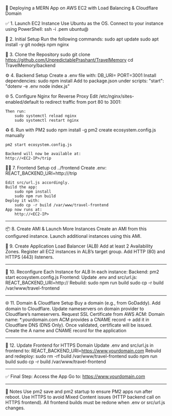 🚀 Deploying a MERN App on AWS EC2 with Load Balancing & Cloudflare Domain

✅ 1. Launch EC2 Instance
    Use Ubuntu as the OS.
    Connect to your instance using PowerShell:
        ssh -i <your-key>.pem ubuntu@<EC2-Public-IP>

🔧 2. Initial Setup
    Run the following commands:
        sudo apt update
        sudo apt install -y git nodejs npm nginx

📁 3. Clone the Repository
    sudo git clone https://github.com/UnpredictablePrashant/TravelMemory
    cd TravelMemory/backend

⚙️ 4. Backend Setup
    Create a .env file with:
        DB_URI=<Your-MongoDB-URI>
        PORT=3001
    Install dependencies:
        sudo npm install
    Add to package.json under scripts:
        "start": "dotenv -e .env node index.js"

🌐 5. Configure Nginx for Reverse Proxy
    Edit /etc/nginx/sites-enabled/default to redirect traffic from port 80 to 3001:
 
    Then run:
        sudo systemctl reload nginx
        sudo systemctl restart nginx
        
♻️ 6. Run with PM2
    sudo npm install -g pm2
    create ecosystem.config.js manually
 
    pm2 start ecosystem.config.js
 
    Backend will now be available at:
    http://<EC2-IP>/trip
 
🧑‍💻 7. Frontend Setup
    cd ../frontend
    Create .env:
        REACT_BACKEND_URI=http://<EC2-IP>/trip
 
    Edit src/url.js accordingly.
    Build the app:
        sudo npm install
        sudo npm run build
    Deploy it with:
        sudo cp -r build /var/www/travel-frontend
    App now runs at:
        http://<EC2-IP>
________________________________________
📦 8. Create AMI & Launch More Instances
    Create an AMI from this configured instance.
    Launch additional instances using this AMI.
 
🧭 9. Create Application Load Balancer (ALB)
    Add at least 2 Availability Zones.
    Register all EC2 instances in ALB’s target group.
    Add HTTP (80) and HTTPS (443) listeners.
 ____________________________________
🔗 10. Reconfigure Each Instance for ALB
    In each instance:
        Backend:
            pm2 start ecosystem.config.js
        Frontend:
            Update .env and src/url.js:
                REACT_BACKEND_URI=http://<ALB-DNS-Name>
        Rebuild:
            sudo npm run build
            sudo cp -r build /var/www/travel-frontend
________________________________________
🌐 11. Domain & Cloudflare Setup
    Buy a domain (e.g., from GoDaddy).
    Add domain to Cloudflare.
    Update nameservers on domain provider to Cloudflare’s nameservers.
    Request SSL Certificate from AWS ACM:
        Domain name: *.yourdomain.com
        ACM provides a CNAME record → add it in Cloudflare DNS (DNS Only).
    Once validated, certificate will be issued.
    Create the A name and CNAME record for the application
________________________________________
🔁 12. Update Frontend for HTTPS Domain
    Update .env and src/url.js in frontend to:
        REACT_BACKEND_URI=https://www.yourdomain.com
    Rebuild and redeploy:
        sudo rm -rf build /var/www/travel-frontend
        sudo npm run build
        sudo cp -r build /var/www/travel-frontend
________________________________________
✅ Final Step: Access the App
    Go to:
        https://www.yourdomain.com
 
________________________________________
📝 Notes
    Use pm2 save and pm2 startup to ensure PM2 apps run after reboot.
    Use HTTPS to avoid Mixed Content issues (HTTP backend call on HTTPS frontend).
    All frontend builds must be redone when .env or src/url.js changes.

